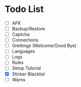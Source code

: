 # Todo List  
- [ ] AFK  
- [ ] Backup/Restore
- [ ] Captcha  
- [ ] Connections  
- [ ] Grettings (Welcome/Good Bye)  
- [ ] Languages  
- [ ] Logs  
- [ ] Rules   
- [ ] Setup Tutorial  
- [X] Sticker Blacklist  
- [ ] Warns  

